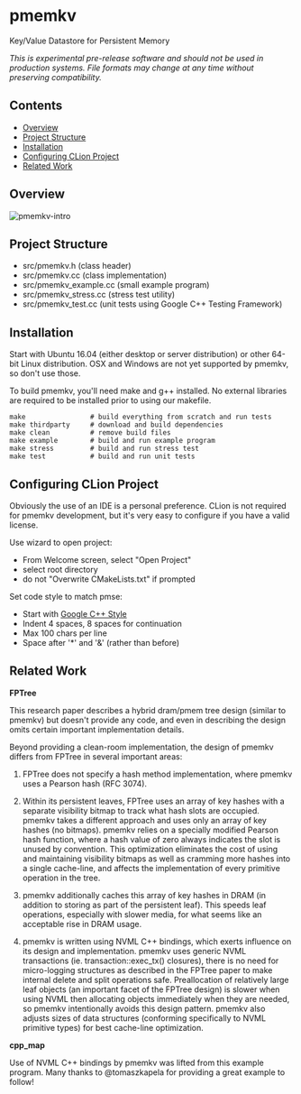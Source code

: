 # pmemkv
Key/Value Datastore for Persistent Memory

*This is experimental pre-release software and should not be used in
production systems. File formats may change at any time without
preserving compatibility.*

Contents
--------

<ul>
<li><a href="#overview">Overview</a></li>
<li><a href="#project_structure">Project Structure</a></li>
<li><a href="#installation">Installation</a></li>
<li><a href="#configuring_clion_project">Configuring CLion Project</a></li>
<li><a href="#related_work">Related Work</a></li>
</ul>

<a name="overview"/>

Overview
--------

![pmemkv-intro](https://cloud.githubusercontent.com/assets/913363/22454311/21f15aa8-e742-11e6-9821-e3af513e279b.png)

<a name="project_structure"/>

Project Structure
-----------------

-	src/pmemkv.h (class header)
-	src/pmemkv.cc (class implementation)
-	src/pmemkv_example.cc (small example program)
-	src/pmemkv_stress.cc (stress test utility)
-	src/pmemkv_test.cc (unit tests using Google C++ Testing Framework)

<a name="installation"/>

Installation
------------

Start with Ubuntu 16.04 (either desktop or server distribution) or other
64-bit Linux distribution. OSX and Windows are not yet supported by pmemkv,
so don't use those.

To build pmemkv, you'll need make and g++ installed. No external libraries
are required to be installed prior to using our makefile.

```
make                # build everything from scratch and run tests
make thirdparty     # download and build dependencies
make clean          # remove build files
make example        # build and run example program
make stress         # build and run stress test
make test           # build and run unit tests
```

Configuring CLion Project
-------------------------

Obviously the use of an IDE is a personal preference. CLion is not
required for pmemkv development, but it's very easy to configure if
you have a valid license.

Use wizard to open project:

-	From Welcome screen, select "Open Project"
-	select root directory
-	do not "Overwrite CMakeLists.txt" if prompted

Set code style to match pmse:
* Start with [Google C++ Style](https://google.github.io/styleguide/cppguide.html)
* Indent 4 spaces, 8 spaces for continuation
* Max 100 chars per line
* Space after '*' and '&' (rather than before)

<a name="related_work"/>

Related Work
------------

**FPTree**

This research paper describes a hybrid dram/pmem tree design (similar
to pmemkv) but doesn't provide any code, and even in describing the
design omits certain important implementation details.

Beyond providing a clean-room implementation, the design of pmemkv differs
from FPTree in several important areas:

1. FPTree does not specify a hash method implementation, where pmemkv
uses a Pearson hash (RFC 3074).

2. Within its persistent leaves, FPTree uses an array of key hashes with
a separate visibility bitmap to track what hash slots are occupied.
pmemkv takes a different approach and uses only an array of key hashes
(no bitmaps). pmemkv relies on a specially modified Pearson hash function,
where a hash value of zero always indicates the slot is unused by
convention. This optimization eliminates the cost of using and maintaining
visibility bitmaps as well as cramming more hashes into a single
cache-line, and affects the implementation of every primitive operation
in the tree.

3. pmemkv additionally caches this array of key hashes in DRAM (in addition
to storing as part of the persistent leaf). This speeds leaf operations,
especially with slower media, for what seems like an acceptable rise in
DRAM usage.

4. pmemkv is written using NVML C++ bindings, which exerts influence on
its design and implementation. pmemkv uses generic NVML transactions
(ie. transaction::exec_tx() closures), there is no need for micro-logging
structures as described in the FPTree paper to make internal delete and
split operations safe. Preallocation of relatively large leaf objects
(an important facet of the FPTree design) is slower when using NVML then
allocating objects immediately when they are needed, so pmemkv
intentionally avoids this design pattern. pmemkv also adjusts sizes of
data structures (conforming specifically to NVML primitive types) for
best cache-line optimization.

**cpp_map**

Use of NVML C++ bindings by pmemkv was lifted from this example program.
Many thanks to @tomaszkapela for providing a great example to follow!
